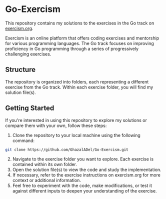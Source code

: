 # Go-Exercism

This repository contains my solutions to the exercises in the Go track on [exercism.org](https://exercism.org/tracks/go).<br>

Exercism is an online platform that offers coding exercises and mentorship for various programming languages. The Go track focuses on improving proficiency in Go programming through a series of progressively challenging exercises.

## Structure
The repository is organized into folders, each representing a different exercise from the Go track. Within each exercise folder, you will find my solution file(s).

## Getting Started
If you're interested in using this repository to explore my solutions or compare them with your own, follow these steps:<br>
1. Clone the repository to your local machine using the following command:
```bash
git clone https://github.com/GhazalADel/Go-Exercism.git
```
2. Navigate to the exercise folder you want to explore. Each exercise is contained within its own folder.
3. Open the solution file(s) to view the code and study the implementation.
4. If necessary, refer to the exercise instructions on exercism.org for more context or additional information.
5. Feel free to experiment with the code, make modifications, or test it against different inputs to deepen your understanding of the exercise.

